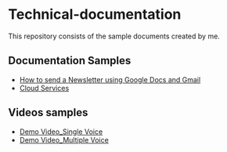 # Technical-documentation
This repository consists of the sample documents created by me.

## Documentation Samples

- [How to send a Newsletter using Google Docs and Gmail](Docs/Newsletter/Newsletter.md)
- [Cloud Services](Docs/CloudServices/CloudServices.md)

## Videos samples

- [Demo Video_Single Voice](https://github.com/manojmandya07/Technical-documentation-Samples/raw/main/SampleVideos/Demo_SingleVoice.mp4)
- [Demo Video_Multiple Voice](https://github.com/manojmandya07/Technical-documentation-Samples/raw/main/SampleVideos/Demo_MultipleVoice.mp4)
